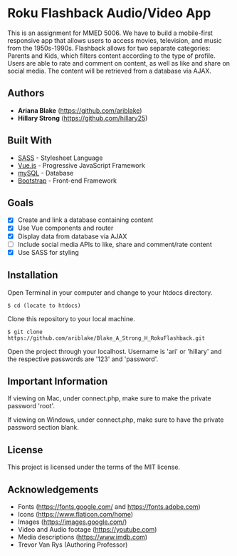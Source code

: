 # Roku Flashback Audio/Video App
This is an assignment for MMED 5006. We have to build a mobile-first responsive app that allows users to access movies, television, and music from the 1950s-1990s. Flashback allows for two separate categories: Parents and Kids, which filters content according to the type of profile. Users are able to rate and comment on content, as well as like and share on social media. The content will be retrieved from a database via AJAX.

## Authors
* **Ariana Blake** (https://github.com/ariblake)
* **Hillary Strong** (https://github.com/hillary25)

## Built With
* [SASS](https://sass-lang.com/) - Stylesheet Language
* [Vue.js](https://vuejs.org/) - Progressive JavaScript Framework
* [mySQL](https://www.mysql.com/) - Database
* [Bootstrap](https://getbootstrap.com/) - Front-end Framework

## Goals
- [x] Create and link a database containing content
- [x] Use Vue components and router
- [x] Display data from database via AJAX
- [ ] Include social media APIs to like, share and comment/rate content
- [x] Use SASS for styling

## Installation
Open Terminal in your computer and change to your htdocs directory.

```
$ cd (locate to htdocs)
```

Clone this repository to your local machine.

```
$ git clone https://github.com/ariblake/Blake_A_Strong_H_RokuFlashback.git
```

Open the project through your localhost. Username is 'ari' or 'hillary' and the respective passwords are '123' and 'password'.

## Important Information
If viewing on Mac, under connect.php, make sure to make the private password 'root'.

If viewing on Windows, under connect.php, make sure to have the private password section blank.

## License
This project is licensed under the terms of the MIT license.

## Acknowledgements
* Fonts (https://fonts.google.com/ and https://fonts.adobe.com)
* Icons (https://www.flaticon.com/home)
* Images (https://images.google.com/)
* Video and Audio footage (https://youtube.com)
* Media descriptions (https://www.imdb.com)
* Trevor Van Rys (Authoring Professor)
